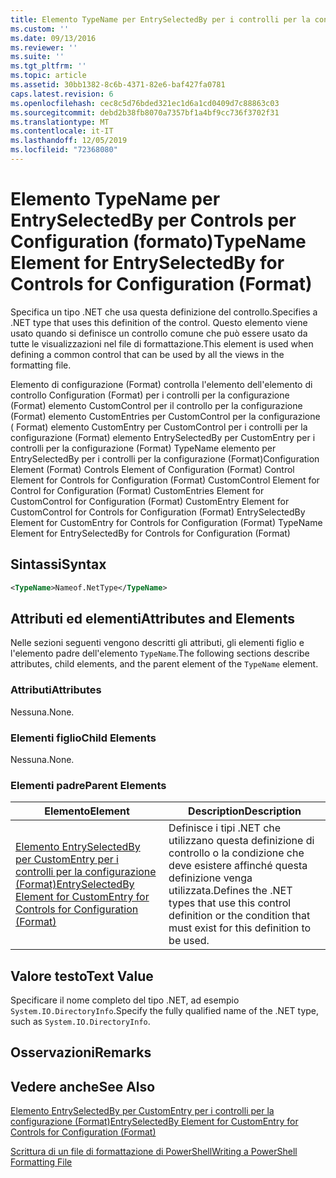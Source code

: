 ```yaml
---
title: Elemento TypeName per EntrySelectedBy per i controlli per la configurazione (Format) | Microsoft Docs
ms.custom: ''
ms.date: 09/13/2016
ms.reviewer: ''
ms.suite: ''
ms.tgt_pltfrm: ''
ms.topic: article
ms.assetid: 30bb1382-8c6b-4371-82e6-baf427fa0781
caps.latest.revision: 6
ms.openlocfilehash: cec8c5d76bded321ec1d6a1cd0409d7c88863c03
ms.sourcegitcommit: debd2b38fb8070a7357bf1a4bf9cc736f3702f31
ms.translationtype: MT
ms.contentlocale: it-IT
ms.lasthandoff: 12/05/2019
ms.locfileid: "72368080"
---
```

# <a name="typename-element-for-entryselectedby-for-controls-for-configuration-format"></a><span data-ttu-id="c422a-102">Elemento TypeName per EntrySelectedBy per Controls per Configuration (formato)</span><span class="sxs-lookup"><span data-stu-id="c422a-102">TypeName Element for EntrySelectedBy for Controls for Configuration (Format)</span></span>

<span data-ttu-id="c422a-103">Specifica un tipo .NET che usa questa definizione del controllo.</span><span class="sxs-lookup"><span data-stu-id="c422a-103">Specifies a .NET type that uses this definition of the control.</span></span> <span data-ttu-id="c422a-104">Questo elemento viene usato quando si definisce un controllo comune che può essere usato da tutte le visualizzazioni nel file di formattazione.</span><span class="sxs-lookup"><span data-stu-id="c422a-104">This element is used when defining a common control that can be used by all the views in the formatting file.</span></span>

<span data-ttu-id="c422a-105">Elemento di configurazione (Format) controlla l'elemento dell'elemento di controllo Configuration (Format) per i controlli per la configurazione (Format) elemento CustomControl per il controllo per la configurazione (Format) elemento CustomEntries per CustomControl per la configurazione ( Format) elemento CustomEntry per CustomControl per i controlli per la configurazione (Format) elemento EntrySelectedBy per CustomEntry per i controlli per la configurazione (Format) TypeName elemento per EntrySelectedBy per i controlli per la configurazione (Format)</span><span class="sxs-lookup"><span data-stu-id="c422a-105">Configuration Element (Format) Controls Element of Configuration (Format) Control Element for Controls for Configuration (Format) CustomControl Element for Control for Configuration (Format) CustomEntries Element for CustomControl for Configuration (Format) CustomEntry Element for CustomControl for Controls for Configuration (Format) EntrySelectedBy Element for CustomEntry for Controls for Configuration (Format) TypeName Element for EntrySelectedBy for Controls for Configuration (Format)</span></span>

## <a name="syntax"></a><span data-ttu-id="c422a-106">Sintassi</span><span class="sxs-lookup"><span data-stu-id="c422a-106">Syntax</span></span>

```xml
<TypeName>Nameof.NetType</TypeName>

```

## <a name="attributes-and-elements"></a><span data-ttu-id="c422a-107">Attributi ed elementi</span><span class="sxs-lookup"><span data-stu-id="c422a-107">Attributes and Elements</span></span>

<span data-ttu-id="c422a-108">Nelle sezioni seguenti vengono descritti gli attributi, gli elementi figlio e l'elemento padre dell'elemento `TypeName`.</span><span class="sxs-lookup"><span data-stu-id="c422a-108">The following sections describe attributes, child elements, and the parent element of the `TypeName` element.</span></span>

### <a name="attributes"></a><span data-ttu-id="c422a-109">Attributi</span><span class="sxs-lookup"><span data-stu-id="c422a-109">Attributes</span></span>

<span data-ttu-id="c422a-110">Nessuna.</span><span class="sxs-lookup"><span data-stu-id="c422a-110">None.</span></span>

### <a name="child-elements"></a><span data-ttu-id="c422a-111">Elementi figlio</span><span class="sxs-lookup"><span data-stu-id="c422a-111">Child Elements</span></span>

<span data-ttu-id="c422a-112">Nessuna.</span><span class="sxs-lookup"><span data-stu-id="c422a-112">None.</span></span>

### <a name="parent-elements"></a><span data-ttu-id="c422a-113">Elementi padre</span><span class="sxs-lookup"><span data-stu-id="c422a-113">Parent Elements</span></span>

|<span data-ttu-id="c422a-114">Elemento</span><span class="sxs-lookup"><span data-stu-id="c422a-114">Element</span></span>|<span data-ttu-id="c422a-115">Description</span><span class="sxs-lookup"><span data-stu-id="c422a-115">Description</span></span>|
|-------------|-----------------|
|[<span data-ttu-id="c422a-116">Elemento EntrySelectedBy per CustomEntry per i controlli per la configurazione (Format)</span><span class="sxs-lookup"><span data-stu-id="c422a-116">EntrySelectedBy Element for CustomEntry for Controls for Configuration (Format)</span></span>](./entryselectedby-element-for-customentry-for-controls-for-configuration-format.md)|<span data-ttu-id="c422a-117">Definisce i tipi .NET che utilizzano questa definizione di controllo o la condizione che deve esistere affinché questa definizione venga utilizzata.</span><span class="sxs-lookup"><span data-stu-id="c422a-117">Defines the .NET types that use this control definition or the condition that must exist for this definition to be used.</span></span>|

## <a name="text-value"></a><span data-ttu-id="c422a-118">Valore testo</span><span class="sxs-lookup"><span data-stu-id="c422a-118">Text Value</span></span>

<span data-ttu-id="c422a-119">Specificare il nome completo del tipo .NET, ad esempio `System.IO.DirectoryInfo`.</span><span class="sxs-lookup"><span data-stu-id="c422a-119">Specify the fully qualified name of the .NET type, such as `System.IO.DirectoryInfo`.</span></span>

## <a name="remarks"></a><span data-ttu-id="c422a-120">Osservazioni</span><span class="sxs-lookup"><span data-stu-id="c422a-120">Remarks</span></span>

## <a name="see-also"></a><span data-ttu-id="c422a-121">Vedere anche</span><span class="sxs-lookup"><span data-stu-id="c422a-121">See Also</span></span>

[<span data-ttu-id="c422a-122">Elemento EntrySelectedBy per CustomEntry per i controlli per la configurazione (Format)</span><span class="sxs-lookup"><span data-stu-id="c422a-122">EntrySelectedBy Element for CustomEntry for Controls for Configuration (Format)</span></span>](./entryselectedby-element-for-customentry-for-controls-for-configuration-format.md)

[<span data-ttu-id="c422a-123">Scrittura di un file di formattazione di PowerShell</span><span class="sxs-lookup"><span data-stu-id="c422a-123">Writing a PowerShell Formatting File</span></span>](./writing-a-powershell-formatting-file.md)
